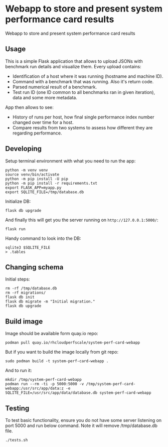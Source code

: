 Webapp to store and present system performance card results
===========================================================

Webapp to store and present system performance card results

Usage
-----

This is a simple Flask application that allows to upload JSONs with benchmark run details and visualize them.
Every upload contains:

* Identification of a host where it was running (hostname and machine ID).
* Command with a benchmark that was running. Also it's return code.
* Parsed numerical result of a benchmark.
* Test run ID (one ID common to all benchmarks ran in given iteration), data and some more metadata.

App then allows to see:

* History of runs per host, how final single performance index number changed over time for a host.
* Compare results from two systems to assess how different they are regarding performance.

Developing
----------

Setup terminal environment with what you need to run the app:

    python -m venv venv
    source venv/bin/activate
    python -m pip install -U pip
    python -m pip install -r requirements.txt
    export FLASK_APP=myapp.py
    export SQLITE_FILE=/tmp/database.db

Initialize DB:

    flask db upgrade

And finally this will get you the server running on `http://127.0.0.1:5000/`:

    flask run

Handy command to look into the DB:

    sqlite3 $SQLITE_FILE
    > .tables

Changing schema
---------------

Initial steps:

    rm -rf /tmp/database.db
    rm -rf migrations/
    flask db init
    flask db migrate -m "Initial migration."
    flask db upgrade


Build image
-----------

Image should be available form quay.io repo:

    podman pull quay.io/rhcloudperfscale/system-perf-card-webapp

But if you want to build the image locally from git repo:

    sudo podman build -t system-perf-card-webapp .

And to run it:

    mkdir /tmp/system-perf-card-webapp
    podman run --rm -ti -p 5000:5000 -v /tmp/system-perf-card-webapp:/usr/src/app/data:z -e SQLITE_FILE=/usr/src/app/data/database.db system-perf-card-webapp


Testing
-------

To test basic functionality, ensure you do not have some server listening on port 5000 and run below command.
Note it will remove /tmp/database.db file.

    ./tests.sh
